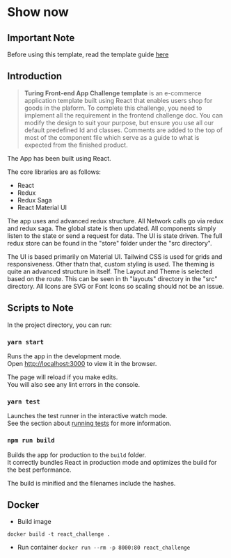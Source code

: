 # Show now

## Important Note
Before using this template, read the template guide [here](https://docs.google.com/document/d/1F68KceOe2lUi3KDVcBEcOxwwRsZDNLmkFFYrIAcV6BQ/edit?usp=sharing)

## Introduction

> **Turing Front-end App Challenge template** is an e-commerce application template built using React that enables users shop for goods in the plaform. To complete this challenge, you need to implement all the requirement in the frontend challenge doc. You can modify the design to suit your purpose, but ensure you use all our default predefined Id and classes.
Comments are added to the top of most of the component file which serve as a guide to what is expected from the finished product.

The App has been built using React.

The core libraries are as follows:

* React
* Redux
* Redux Saga
* React Material UI

The app uses and advanced redux structure. All Network calls go via redux and redux saga. The global state is then updated. All components simply listen to the state or send a request for data. The UI is state driven. The full redux store can be found in the "store" folder under the "src directory".

The UI is based primarily on Material UI. Tailwind CSS is used for grids and responsiveness. Other thatn that, custom styling is used. The theming is quite an advanced structure in itself. The Layout and Theme is selected based on the route. This can be seen in th "layouts" directory in the "src" directory. All Icons are SVG or Font Icons so scaling should not be an issue.


## Scripts to Note

In the project directory, you can run:


### `yarn start`

Runs the app in the development mode.<br>
Open [http://localhost:3000](http://localhost:3000) to view it in the browser.

The page will reload if you make edits.<br>
You will also see any lint errors in the console.

### `yarn test`

Launches the test runner in the interactive watch mode.<br>
See the section about [running tests](https://facebook.github.io/create-react-app/docs/running-tests) for more information.

### `npm run build`

Builds the app for production to the `build` folder.<br>
It correctly bundles React in production mode and optimizes the build for the best performance.

The build is minified and the filenames include the hashes.<br>

## Docker

* Build image

`docker build -t react_challenge .`

* Run container
`docker run --rm -p 8000:80 react_challenge`
